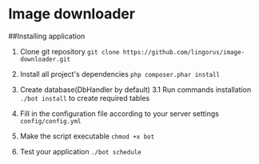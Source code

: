 # Image downloader
##Installing application
1. Clone git repository `git clone https://github.com/lingorus/image-downloader.git`
2. Install all project's dependencies `php composer.phar install`
3. Create database(DbHandler by default)
	3.1 Run commands installation `./bot install` to create required tables
4. Fill in the configuration file according to your server settings `config/config.yml`
5. Make the script executable `chmod +x bot`

7. Test your application `./bot schedule`
